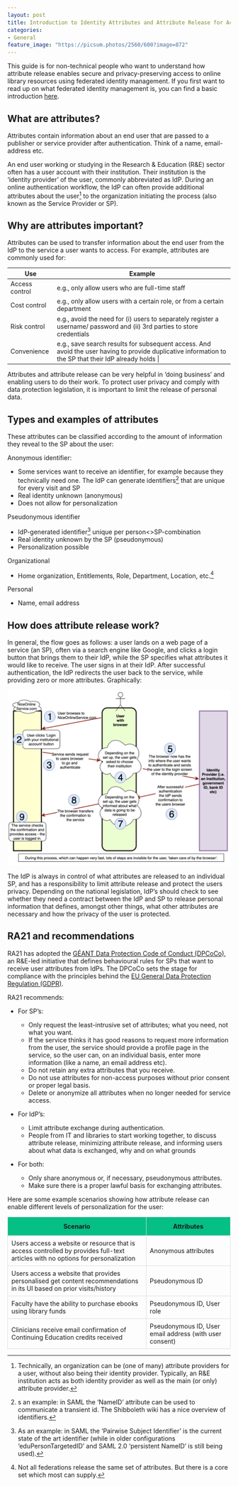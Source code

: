 ```yaml
---
layout: post
title: Introduction to Identity Attributes and Attribute Release for Access to Online Library Resources
categories:
- General
feature_image: "https://picsum.photos/2560/600?image=872"
---
```


This guide is for non-technical people who want to understand how attribute release enables secure and privacy-preserving access to online library resources using federated identity management. If you first want to read up on what federated identity management is, you can find a basic introduction [here](https://docs.google.com/document/d/12my34dszhjr7cj-YPM8g0hGUZ4KIBQLbL3hCVD-4h5c/edit).

## What are attributes?
Attributes contain information about an end user that are passed to a publisher or service provider after authentication. Think of a name, email-address etc.

An end user working or studying in the Research & Education (R&E) sector often has a user account with their institution. Their institution is the ‘identity provider’ of the user, commonly abbreviated as IdP. During an online authentication workflow, the IdP can often provide additional attributes about the user[^1] to the organization initiating the process (also known as the Service Provider or SP). 

## Why are attributes important?
Attributes can be used to transfer information about the end user from the IdP to the service a user wants to access. For example, attributes are commonly used for:

<table>
  <thead>
    <tr><th>Use</th><th>Example</th> 
    </tr>
  </thead>
  <tbody>
    <tr>
      <td>Access control</td>
      <td>e.g., only allow users who are full-time staff</td>
    </tr>
    <tr>
      <td>Cost control</td>
      <td>e.g., only allow users with a certain role, or from a certain department</td>
    </tr>
    <tr>
      <td>Risk control</td>
      <td>e.g., avoid the need for (i) users to separately register a username/ password and (ii) 3rd parties to store credentials</td>
    </tr>
    <tr>
      <td>Convenience</td>
      <td>e.g., save search results for subsequent access. And avoid the user having to provide duplicative information to the SP that their IdP already holds |</td>
    </tr>
  </tbody> 
</table>

Attributes and attribute release can be very helpful in ‘doing business’ and enabling users to do their work. To protect user privacy and comply with data protection legislation, it is important to limit the release of personal data.

## Types and examples of attributes
These attributes can be classified according to the amount of information they reveal to the SP about the user:

Anonymous identifier:

  * Some services want to receive an identifier, for example because they technically need one. The IdP can generate identifiers[^2] that are unique for every visit and SP
  * Real identity unknown (anonymous)
  * Does not allow for personalization

Pseudonymous identifier

  * IdP-generated identifier[^3] unique per person<>SP-combination
  * Real identity unknown by the SP (pseudonymous)
  * Personalization possible

Organizational

  * Home organization, Entitlements, Role, Department, Location, etc.[^4]

Personal

  * Name, email address

## How does attribute release work?
In general, the flow goes as follows: a user lands on a web page of a service (an SP), often via a search engine like Google, and clicks a login button that brings them to their IdP, while the SP specifies what attributes it would like to receive. The user signs in at their IdP. After successful authentication, the IdP redirects the user back to the service, while providing zero or more attributes. Graphically:

![Attribute Release Workflow Diagram](/assets/post-img/attribute-release.png)

The IdP is always in control of what attributes are released to an individual SP, and has a responsibility to limit attribute release and protect the users privacy. Depending on the national legislation, IdP’s should check to see whether they need a contract between the IdP and SP to release personal information that defines, amongst other things, what other attributes are necessary and how the privacy of the user is protected. 

## RA21 and recommendations
RA21 has adopted the [GÉANT Data Protection Code of Conduct (DPCoCo)](https://wiki.refeds.org/display/CODE/Data+Protection+Code+of+Conduct+Home), an R&E-led initiative that defines behavioural rules for SPs that want to receive user attributes from IdPs. The DPCoCo sets the stage for compliance with the principles behind the [EU General Data Protection Regulation (GDPR)](https://en.wikipedia.org/wiki/General_Data_Protection_Regulation).

RA21 recommends:

* For SP’s:
  * Only request the least-intrusive set of attributes; what you need, not what you want.
  * If the service thinks it has good reasons to request more information from the user, the service should provide a profile page in the service, so the user can, on an individual basis, enter more information (like a name, an email address etc).
  * Do not retain any extra attributes that you receive.
  * Do not use attributes for non-access purposes without prior consent or proper legal basis.
  * Delete or anonymize all attributes when no longer needed for service access.

* For IdP’s:
  * Limit attribute exchange during authentication.
  * People from IT and libraries to start working together, to discuss attribute release, minimizing attribute release, and informing users about what data is exchanged, why and on what grounds

* For both:
  * Only share anonymous or, if necessary, pseudonymous attributes.
  * Make sure there is a proper lawful basis for exchanging attributes.

Here are some example scenarios showing how attribute release can enable different levels of personalization for the user:

<table>
  <thead>
    <tr>
      <th style="border: 1px solid #ddd; padding: 8px; padding-bottom: 12px; padding-top: 12px; background-color: #05bf85;">Scenario</th>
      <th style="border: 1px solid #ddd; padding: 8px; padding-bottom: 12px; padding-top: 12px; background-color: #05bf85;">Attributes</th>
    </tr>
  </thead>
  <tbody>
    <tr>
      <td style="border: 1px solid #ddd; padding: 8px;">Users access a website or resource that is access controlled by provides full-text articles with no options for personalization</td>
      <td style="border: 1px solid #ddd; padding: 8px;">Anonymous attributes</td>
    </tr>
    <tr>
      <td style="border: 1px solid #ddd; padding: 8px;">Users access a website that provides personalised get content recommendations in its UI based on prior visits/history</td>
      <td style="border: 1px solid #ddd; padding: 8px;">Pseudonymous ID </td>
    </tr>
    <tr>
      <td style="border: 1px solid #ddd; padding: 8px;">Faculty have the ability to purchase ebooks using library funds</td>
      <td style="border: 1px solid #ddd; padding: 8px;">Pseudonymous ID, User role</td>
    </tr>
    <tr>
      <td style="border: 1px solid #ddd; padding: 8px;">Clinicians receive email confirmation of Continuing Education credits received</td>
      <td style="border: 1px solid #ddd; padding: 8px;">Pseudonymous ID, User email address (with user consent)</td>
    </tr>
  </tbody>
</table>


[^1]: Technically, an organization can be (one of many) attribute providers for a user, without also being their identity provider. Typically, an R&E institution acts as both identity provider as well as the main (or only) attribute provider.
[^2]: s an example: in SAML the ‘NameID’ attribute can be used to communicate a transient id. The Shibboleth wiki has a nice overview of identifiers.
[^3]: As an example: in SAML the ‘Pairwise Subject Identifier’ is the current state of the art identifier (while in older configurations ‘eduPersonTargetedID’ and SAML 2.0 ‘persistent NameID’ is still being used).
[^4]: Not all federations release the same set of attributes. But there is a core set which most can supply. 